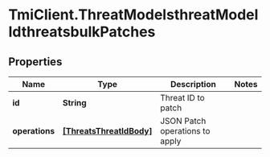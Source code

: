 # TmiClient.ThreatModelsthreatModelIdthreatsbulkPatches

## Properties
Name | Type | Description | Notes
------------ | ------------- | ------------- | -------------
**id** | **String** | Threat ID to patch | 
**operations** | [**[ThreatsThreatIdBody]**](ThreatsThreatIdBody.md) | JSON Patch operations to apply | 
